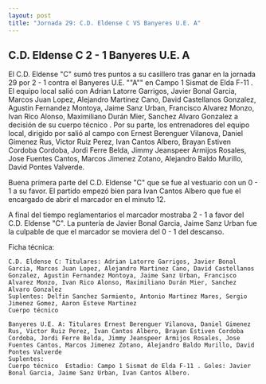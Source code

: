 ```yaml
--- 
layout: post 
title: "Jornada 29: C.D. Eldense C VS Banyeres U.E. A"
---
```


## C.D. Eldense C 2 - 1 Banyeres U.E. A

El C.D. Eldense "C" sumó tres puntos a su casillero tras ganar en la jornada 29 por 2 - 1 contra el Banyeres U.E. ""A"" en Campo 1 Sismat de Elda F-11 . El equipo local salió con Adrian Latorre Garrigos, Javier Bonal Garcia, Marcos Juan Lopez, Alejandro Martinez Cano, David Castellanos Gonzalez, Agustin Fernandez Montoya, Jaime Sanz Urban, Francisco Alvarez Monzo, Ivan Rico Alonso, Maximiliano Durán Mier, Sanchez Alvaro Gonzalez a decisión de su cuerpo técnico . Por su parte, los entrenadores del equipo local, dirigido por  salió al campo con Ernest Berenguer Vilanova, Daniel Gimenez Rus, Victor Ruiz Perez, Ivan Cantos Albero, Brayan Estiven Cordoba Cordoba, Jordi Ferre Belda, Jimmy Jeanspeer Armijos Rosales, Jose Fuentes Cantos, Marcos Jimenez Zotano, Alejandro Baldo Murillo, David Pontes Valverde. 

Buena primera parte del C.D. Eldense "C" que se fue al vestuario con un 0 - 1 a su favor. El partido empezó bien para Ivan Cantos Albero que fue el encargado de abrir el marcador en el minuto 12. 

A final del tiempo reglamentarios el marcador mostraba 2 - 1 a favor del C.D. Eldense "C". La puntería de Javier Bonal Garcia, Jaime Sanz Urban   fue la culpable de que el marcador se moviera del 0 - 1 del descanso. 

Ficha técnica: 
    
    C.D. Eldense C: Titulares: Adrian Latorre Garrigos, Javier Bonal Garcia, Marcos Juan Lopez, Alejandro Martinez Cano, David Castellanos Gonzalez, Agustin Fernandez Montoya, Jaime Sanz Urban, Francisco Alvarez Monzo, Ivan Rico Alonso, Maximiliano Durán Mier, Sanchez Alvaro Gonzalez 
    Suplentes: Delfin Sanchez Sarmiento, Antonio Martinez Mares, Sergio Jimenez Gomez, Aaron Esteve Martinez 
    Cuerpo técnico  
    
    Banyeres U.E. A: Titulares Ernest Berenguer Vilanova, Daniel Gimenez Rus, Victor Ruiz Perez, Ivan Cantos Albero, Brayan Estiven Cordoba Cordoba, Jordi Ferre Belda, Jimmy Jeanspeer Armijos Rosales, Jose Fuentes Cantos, Marcos Jimenez Zotano, Alejandro Baldo Murillo, David Pontes Valverde
    Suplentes:  
    Cuerpo técnico  Estadio: Campo 1 Sismat de Elda F-11 . Goles: Javier Bonal Garcia, Jaime Sanz Urban, Ivan Cantos Albero.  